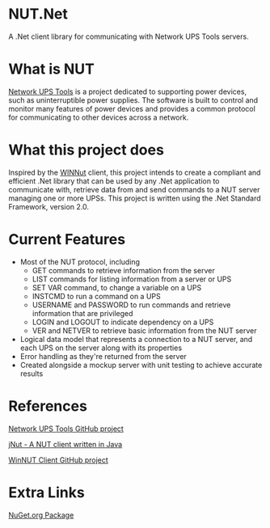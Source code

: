 # NUT.Net
A .Net client library for communicating with Network UPS Tools servers.

# What is NUT
[Network UPS Tools](https://networkupstools.org/index.html) is a project dedicated to supporting power devices, such as uninterruptible power supplies. The software is built to control and monitor many features of power devices and provides a common protocol for communicating to other devices across a network.

# What this project does
Inspired by the [WINNut](https://github.com/gawindx/WinNUT-Client) client, this project intends to create a compliant and efficient .Net library that can be used by any .Net application to communicate with, retrieve data from and send commands to a NUT server managing one or more UPSs. This project is written using the .Net Standard Framework, version 2.0.

# Current Features
- Most of the NUT protocol, including
  - GET commands to retrieve information from the server
  - LIST commands for listing information from a server or UPS
  - SET VAR command, to change a variable on a UPS
  - INSTCMD to run a command on a UPS
  - USERNAME and PASSWORD to run commands and retrieve information that are privileged
  - LOGIN and LOGOUT to indicate dependency on a UPS
  - VER and NETVER to retrieve basic information from the NUT server
- Logical data model that represents a connection to a NUT server, and each UPS on the server along with its properties
- Error handling as they're returned from the server
- Created alongside a mockup server with unit testing to achieve accurate results

# References
[Network UPS Tools GitHub project](https://github.com/networkupstools/nut/)

[jNut - A NUT client written in Java](https://github.com/networkupstools/jNut)

[WinNUT Client GitHub project](https://github.com/gawindx/WinNUT-Client)

# Extra Links
[NuGet.org Package](https://www.nuget.org/packages/NUTDotNetClient/)
